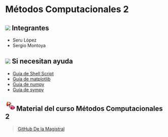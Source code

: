 # Métodos Computacionales 2
## <img height="30" src="https://static.wikia.nocookie.net/dragonball/images/4/40/E91sss.gif/revision/latest?cb=20161007135815&path-prefix=es"/> Integrantes
- Seru López
- Sergio Montoya
## <img height="30" src="https://pa1.narvii.com/7018/498838148d6c1914f747e49b9c848b314b7d7d31r1-631-512_hq.gif"/> Si necesitan ayuda
- [Guía de Shell Script](https://atareao.es/tutorial/scripts-en-bash/)
- [Guía de matplotlib](https://matplotlib.org/stable/tutorials/index.html)
- [Guía de numpy](https://numpy.org/doc/stable/reference/generated/numpy.meshgrid.html)
- [Guía de sympy](https://claudiovz.github.io/scipy-lecture-notes-ES/packages/sympy.html)
## <img height="30" src="https://github.com/BySeru/BySeru/blob/main/BySeru/kirby.gif"/> Material del curso Métodos Computacionales 2
> [GitHub De la Magistral](https://github.com/asegura4488/MetodosComputacionalesII)
